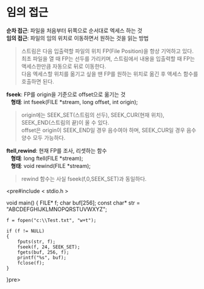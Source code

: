 # 임의 접근
**순차 접근**: 파일을 처음부터 뒤쪽으로 순서대로 엑세스 하는 것  
**임의 접근**: 파일의 임의 위치로 이동하면서 원하는 것을 읽는 방법  
> 스트림은 다음 입출력할 파일의 위치 FP(File Position)을 항상 기억하고 있다.  
> 최초 파일을 열 때 FP는 선두를 가리키며, 스트림에서 내용을 입출력할 때 FP는 액세스한만큼 자동으로 뒤로 이동한다.  
> 다음 엑세스할 위치를 옮기고 싶을 땐 FP를 원하는 위치로 옮긴 후 액세스 함수를 호출하면 된다.  

**fseek**: FP를 origin을 기준으로 offset으로 옮기는 것  
&nbsp;&nbsp;&nbsp;**형태**: int fseek(FILE *stream, long offset, int origin);  
> origin에는 SEEK_SET(스트림의 선두), SEEK_CUR(현재 위치), SEEK_END(스트림의 끝)이 올 수 있다.  
> offset은 origin이 SEEK_END일 경우 음수여야 하며, SEEK_CUR일 경우 음수 양수 모두 가능하다.

**ftell,rewind**: 현재 FP를 조사, 리셋하는 함수  
&nbsp;&nbsp;&nbsp;**형태**: long ftell(FILE *stream);  
&nbsp;&nbsp;&nbsp;**형태**: void rewind(FILE *stream);   
> rewind 함수는 사실 fseek(f,0,SEEK_SET)과 동일하다.

<pre#include < stdio.h >

void main()
{
    FILE* f;
    char buf[256];
    const char* str = "ABCDEFGHIJKLMNOPQRSTUVWXYZ";

    f = fopen("c:\\Test.txt", "w+t");

    if (f != NULL)
    {
        fputs(str, f);
        fseek(f, 24, SEEK_SET);
        fgets(buf, 256, f);
        printf("%s", buf);
        fclose(f);
    }
}pre>
